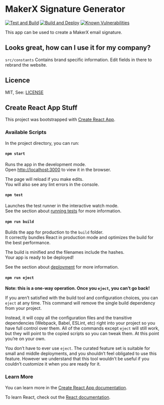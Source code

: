 # MakerX Signature Generator

[![Test and Build](https://github.com/MakerXStudio/signature-generator/actions/workflows/ci.yml/badge.svg)](https://github.com/MakerXStudio/signature-generator/actions/workflows/ci.yml)
[![Build and Deploy](https://github.com/MakerXStudio/signature-generator/actions/workflows/cd.yml/badge.svg)](https://github.com/MakerXStudio/signature-generator/actions/workflows/cd.yml)
[![Known Vulnerabilities](https://snyk.io/test/github/MakerXStudio/signature-generator/badge.svg?targetFile=package.json)](https://snyk.io/test/github/MakerXStudio/signature-generator/?targetFile=package.json)

This app can be used to create a MakerX email signature.

## Looks great, how can I use it for my company?

`src/constants` Contains brand specific information. Edit fields in there to rebrand the website.

## Licence

MIT, See: [LICENSE](https://github.com/Readify/telstra-purple-signatures/blob/master/LICENSE)

## Create React App Stuff

This project was bootstrapped with [Create React App](https://github.com/facebook/create-react-app).

### Available Scripts

In the project directory, you can run:

#### `npm start`

Runs the app in the development mode.<br>
Open [http://localhost:3000](http://localhost:3000) to view it in the browser.

The page will reload if you make edits.<br>
You will also see any lint errors in the console.

#### `npm test`

Launches the test runner in the interactive watch mode.<br>
See the section about [running tests](https://facebook.github.io/create-react-app/docs/running-tests) for more information.

#### `npm run build`

Builds the app for production to the `build` folder.<br>
It correctly bundles React in production mode and optimizes the build for the best performance.

The build is minified and the filenames include the hashes.<br>
Your app is ready to be deployed!

See the section about [deployment](https://facebook.github.io/create-react-app/docs/deployment) for more information.

#### `npm run eject`

**Note: this is a one-way operation. Once you `eject`, you can’t go back!**

If you aren’t satisfied with the build tool and configuration choices, you can `eject` at any time. This command will remove the single build dependency from your project.

Instead, it will copy all the configuration files and the transitive dependencies (Webpack, Babel, ESLint, etc) right into your project so you have full control over them. All of the commands except `eject` will still work, but they will point to the copied scripts so you can tweak them. At this point you’re on your own.

You don’t have to ever use `eject`. The curated feature set is suitable for small and middle deployments, and you shouldn’t feel obligated to use this feature. However we understand that this tool wouldn’t be useful if you couldn’t customize it when you are ready for it.

### Learn More

You can learn more in the [Create React App documentation](https://facebook.github.io/create-react-app/docs/getting-started).

To learn React, check out the [React documentation](https://reactjs.org/).

